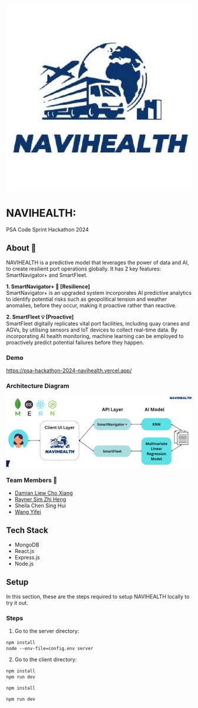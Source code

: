 <p align="center">
  <img width="620" src="client/public/teamlogo.jpg" alt="NAVIHEALTH Logo">
</p>

# NAVIHEALTH:
PSA Code Sprint Hackathon 2024 <br>

## About :blue_book:
NAVIHEALTH is a predictive model that leverages the power of data and AI, to create resilient port operations globally. It has 2 key features: SmartNavigator+ and SmartFleet. 

**1. SmartNavigator+ 🧠 [Resilience]** <br>
SmartNavigator+ is an upgraded system incorporates AI predictive analytics to identify potential risks such as geopolitical tension and weather anomalies, before they occur, making it proactive rather than reactive.

**2. SmartFleet :bulb: [Proactive]** <br>
SmartFleet digitally replicates vital port facilities, including quay cranes and AGVs, by utilising sensors and IoT devices to collect real-time data. By incorporating AI health monitoring, machine learning can be employed to proactively predict potential failures before they happen.

### Demo
https://psa-hackathon-2024-navihealth.vercel.app/

### Architecture Diagram 
<img width="600" src="client/public/architecture.png" alt="architecture diagram"> <br>

### Team Members :busts_in_silhouette:

- [Damian Liew Cho Xiang](https://github.com/damiancxliew)
- [Rayner Sim Zhi Heng](https://github.com/Rayner3103)
- Sheila Chen Sing Hui
- [Wang Yifei](https://github.com/Yiifeiii)

## Tech Stack
- MongoDB
- React.js
- Express.js
- Node.js

## Setup
In this section, these are the steps required to setup NAVIHEALTH locally to try it out.

### Steps
1. Go to the server directory:
```
npm install
node --env-file=config.env server
```

2. Go to the client directory:
```
npm install
npm run dev
```
```
npm install
```
```
npm run dev
```
